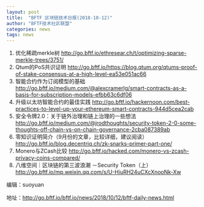 ```yaml
---
layout: post
title:  "BFTF 区块链技术日报(2018-10-12)"
author: "BFTF技术社区联盟"
categories: news
tags: news
---
```


1. 优化稀疏merkle树  <http://go.bftf.io/ethresear.ch/t/optimizing-sparse-merkle-trees/3751/>
2. Qtum的PoS共识证明 <http://go.bftf.io/https://blog.qtum.org/qtums-proof-of-stake-consensus-at-a-high-level-ea53e051ac66>
3. 智能合约作为订阅模型的基础 <http://go.bftf.io/medium.com/@alexcramerlg/smart-contracts-as-a-basis-for-subscription-models-efbb63c6df06>
4. 升级以太坊智能合约的最佳实践 <http://go.bftf.io/hackernoon.com/best-practices-to-level-up-your-ethereum-smart-contracts-944d5cea2cab>
5. 安全令牌2.0：关于链外治理和链上治理的一些想法 <http://go.bftf.io/medium.com/@jrodthoughts/security-token-2-0-some-thoughts-off-chain-vs-on-chain-governance-2cba087389ab>
6. 零知识证明简介（9月份的文章，比较详细，建议阅读）  <http://go.bftf.io/blog.decentriq.ch/zk-snarks-primer-part-one/>
7. Monero与ZCash比较 <http://go.bftf.io/hacked.com/monero-vs-zcash-privacy-coins-compared/>
8. 八维空间｜区块链的第三波浪潮 －Security Token（上） <http://go.bftf.io/mp.weixin.qq.com/s/U-HiuRH24uCXcXnooNk-Xw>

编辑：suoyuan

地址：<http://go.bftf.io/bftf.io/news/2018/10/12/bftf-daily-news.html>
